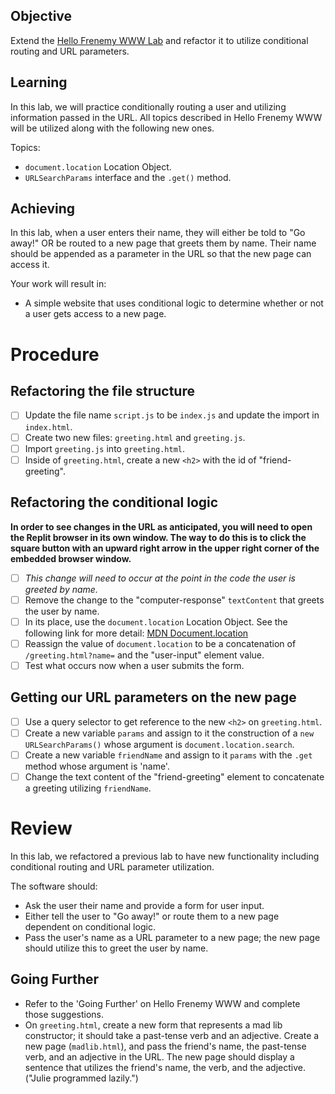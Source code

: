 ## Objective

Extend the [Hello Frenemy WWW Lab](https://online.uprighted.com/lessons/written/hello-frenemy-www) and refactor it to utilize conditional routing and URL parameters.

## Learning

In this lab, we will practice conditionally routing a user and utilizing information passed in the URL. All topics described in Hello Frenemy WWW will be utilized along with the following new ones.

Topics:

- `document.location` Location Object.
- `URLSearchParams` interface and the `.get()` method.

## Achieving

In this lab, when a user enters their name, they will either be told to "Go away!" OR be routed to a new page that greets them by name. Their name should be appended as a parameter in the URL so that the new page can access it.

Your work will result in:

- A simple website that uses conditional logic to determine whether or not a user gets access to a new page.

# Procedure

## Refactoring the file structure

- [ ] Update the file name `script.js` to be `index.js` and update the import in `index.html`.
- [ ] Create two new files: `greeting.html` and `greeting.js`.
- [ ] Import `greeting.js` into `greeting.html`.
- [ ] Inside of `greeting.html`, create a new `<h2>` with the id of "friend-greeting".

## Refactoring the conditional logic

**In order to see changes in the URL as anticipated, you will need to open the Replit browser in its own window. The way to do this is to click the square button with an upward right arrow in the upper right corner of the embedded browser window.**

- [ ] _This change will need to occur at the point in the code the user is greeted by name._
- [ ] Remove the change to the "computer-response" `textContent` that greets the user by name.
- [ ] In its place, use the `document.location` Location Object. See the following link for more detail: [MDN Document.location](https://developer.mozilla.org/en-US/docs/Web/API/Document/location)
- [ ] Reassign the value of `document.location` to be a concatenation of `/greeting.html?name=` and the "user-input" element value.
- [ ] Test what occurs now when a user submits the form.

## Getting our URL parameters on the new page

- [ ] Use a query selector to get reference to the new `<h2>` on `greeting.html`.
- [ ] Create a new variable `params` and assign to it the construction of a  `new URLSearchParams()` whose argument is `document.location.search`.
- [ ] Create a new variable `friendName` and assign to it `params` with the `.get` method whose argument is 'name'.
- [ ] Change the text content of the "friend-greeting" element to concatenate a greeting utilizing `friendName`.

# Review

In this lab, we refactored a previous lab to have new functionality including conditional routing and URL parameter utilization. 

The software should:

- Ask the user their name and provide a form for user input.
- Either tell the user to "Go away!" or route them to a new page dependent on conditional logic.
- Pass the user's name as a URL parameter to a new page; the new page should utilize this to greet the user by name.

## Going Further

- Refer to the 'Going Further' on Hello Frenemy WWW and complete those suggestions.
- On `greeting.html`, create a new form that represents a mad lib constructor; it should take a past-tense verb and an adjective. Create a new page (`madlib.html`), and pass the friend's name, the past-tense verb, and an adjective in the URL. The new page should display a sentence that utilizes the friend's name, the verb, and the adjective. ("Julie programmed lazily.")

